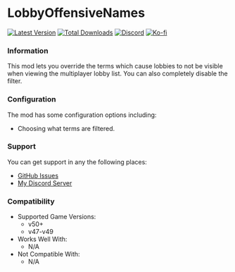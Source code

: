 # LobbyOffensiveNames

[![Latest Version](https://img.shields.io/thunderstore/v/Dev1A3/LobbyOffensiveNames?style=for-the-badge&logo=thunderstore&logoColor=white)](https://thunderstore.io/c/lethal-company/p/Dev1A3/LobbyOffensiveNames)
[![Total Downloads](https://img.shields.io/thunderstore/dt/Dev1A3/LobbyOffensiveNames?style=for-the-badge&logo=thunderstore&logoColor=white)](https://thunderstore.io/c/lethal-company/p/Dev1A3/LobbyOffensiveNames)
[![Discord](https://img.shields.io/discord/646323142737788928?style=for-the-badge&logo=discord&logoColor=white&label=Discord)](https://discord.gg/DZD2apDnMM)
[![Ko-fi](https://img.shields.io/badge/Donate-F16061.svg?style=for-the-badge&logo=ko-fi&logoColor=white&label=Ko-fi)](https://ko-fi.com/K3K8SOM8U)

### Information

This mod lets you override the terms which cause lobbies to not be visible when viewing the multiplayer lobby list. You can also completely disable the filter.

### Configuration

The mod has some configuration options including:

- Choosing what terms are filtered.

### Support

You can get support in any the following places:

- [GitHub Issues](https://github.com/1A3Dev/LC-LobbyOffensiveNames/issues)
- [My Discord Server](https://discord.gg/DZD2apDnMM)

### Compatibility

- Supported Game Versions:
  - v50+
  - v47-v49
- Works Well With:
  - N/A
- Not Compatible With:
  - N/A
